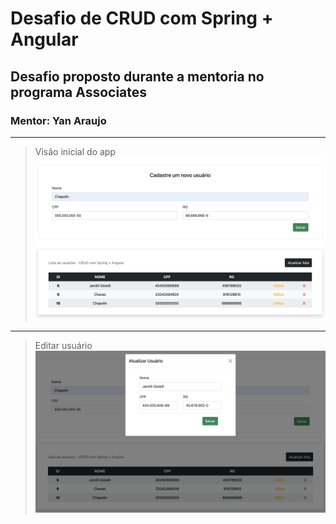 # Desafio de CRUD com Spring + Angular

## Desafio proposto durante a mentoria no programa Associates

### Mentor: Yan Araujo
---
> Visão inicial do app
![](./img/homePage.png)
---
> Editar usuário
![](./img/updateUser.png)